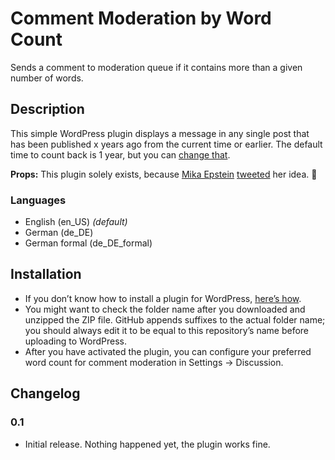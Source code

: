 # Comment Moderation by Word Count
Sends a comment to moderation queue if it contains more than a given number of words.

## Description

This simple WordPress plugin displays a message in any single post that has been published x years ago from the current time or earlier. The default time to count back is 1 year, but you can [change that](//wordpress.org/plugins/aged-content-message/faq/).

**Props:** This plugin solely exists, because [Mika Epstein](https://github.com/ipstenu) [tweeted](https://twitter.com/Ipstenu/status/627130377828564993) her idea. :bouquet:

### Languages
* English (en_US) _(default)_
* German (de_DE)
* German formal (de\_DE_formal)

## Installation
* If you don’t know how to install a plugin for WordPress, [here’s how](http://codex.wordpress.org/Managing_Plugins#Installing_Plugins).
* You might want to check the folder name after you downloaded and unzipped the ZIP file. GitHub appends suffixes to the actual folder name; you should always edit it to be equal to this repository’s name before uploading to WordPress.
* After you have activated the plugin, you can configure your preferred word count for comment moderation in Settings → Discussion.

## Changelog

### 0.1

* Initial release. Nothing happened yet, the plugin works fine.
